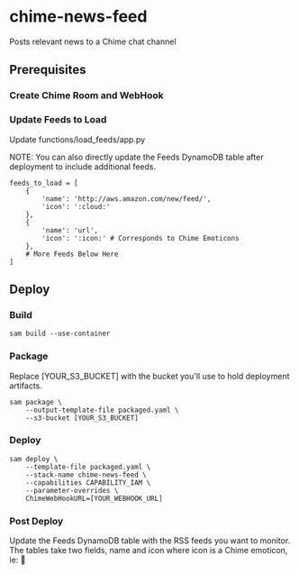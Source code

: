 # chime-news-feed

Posts relevant news to a Chime chat channel

## Prerequisites

### Create Chime Room and WebHook

### Update Feeds to Load

Update functions/load_feeds/app.py

NOTE: You can also directly update the Feeds DynamoDB table after deployment to include additional feeds.

```
feeds_to_load = [
    {
        'name': 'http://aws.amazon.com/new/feed/',
        'icon': ':cloud:'
    },
    {
        'name': 'url',
        'icon': ':icon:' # Corresponds to Chime Emoticons
    },
    # More Feeds Below Here
]
```

## Deploy

### Build

```
sam build --use-container
```

### Package

Replace [YOUR_S3_BUCKET] with the bucket you'll use to hold deployment artifacts.

```
sam package \
    --output-template-file packaged.yaml \
    --s3-bucket [YOUR_S3_BUCKET]
```

### Deploy

```
sam deploy \
    --template-file packaged.yaml \
    --stack-name chime-news-feed \
    --capabilities CAPABILITY_IAM \
    --parameter-overrides \
    ChimeWebHookURL=[YOUR_WEBHOOK_URL]
```

### Post Deploy

Update the Feeds DynamoDB table with the RSS feeds you want to monitor. The tables take two fields, name and icon where icon is a Chime emoticon, ie: :shoe: